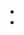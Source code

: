 - [stow]: https://medium.com/@waterkip/managing-my-dotfiles-with-gnu-stow-262d2540a866 "Blog post"
- [stow-docs]: https://www.gnu.org/software/stow/manual/stow.html "Docs"
